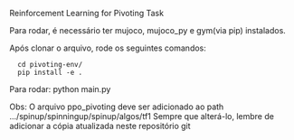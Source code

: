 Reinforcement Learning for Pivoting Task

Para rodar, é necessário ter mujoco, mujoco_py e gym(via pip) instalados.

Após clonar o arquivo, rode os seguintes comandos:

      cd pivoting-env/
      pip install -e .


Para rodar: 
      python main.py


Obs: O arquivo ppo_pivoting deve ser adicionado ao path .../spinup/spinningup/spinup/algos/tf1
Sempre que alterá-lo, lembre de adicionar a cópia atualizada neste repositório git
